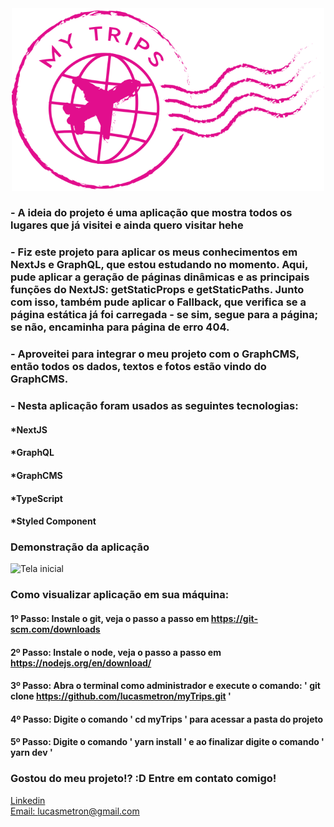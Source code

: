 <div align="center">
  <img src="./src/assets/logo.svg" alt="Podcastr logo" style='width: 500px'>
  
</div>

### - A ideia do projeto é uma aplicação que mostra todos os lugares que já visitei e ainda quero visitar hehe
### - Fiz este projeto para aplicar os meus conhecimentos em NextJs e GraphQL, que estou estudando no momento. Aqui,  pude aplicar a geração de páginas dinâmicas e as principais funções do NextJS: getStaticProps e getStaticPaths. Junto com isso, também pude aplicar o Fallback, que verifica se a página estática já foi carregada - se sim, segue para a página; se não, encaminha para página de erro 404.

### - Aproveitei para integrar o meu projeto com o GraphCMS, então todos os dados, textos e fotos estão vindo do GraphCMS.
### - Nesta aplicação foram usados as seguintes tecnologias:

#### *NextJS
#### *GraphQL 
#### *GraphCMS
#### *TypeScript
#### *Styled Component


### Demonstração da aplicação
![Tela inicial](./src/assets/mytrips.gif)

### Como visualizar aplicação em sua máquina:

#### 1º Passo: Instale o git, veja o passo a passo em https://git-scm.com/downloads
#### 2º Passo: Instale o node, veja o passo a passo em https://nodejs.org/en/download/
#### 3º Passo: Abra o terminal como administrador e execute o comando: ' git clone https://github.com/lucasmetron/myTrips.git '
#### 4º Passo: Digite o comando ' cd myTrips ' para acessar a pasta do projeto
#### 5º Passo: Digite o comando ' yarn install ' e ao finalizar digite o comando ' yarn dev '

### Gostou do meu projeto!? :D Entre em contato comigo! 
[Linkedin](https://www.linkedin.com/in/lucas-rosa-058683102/) <br/>
[Email: lucasmetron@gmail.com](mailto:lucasmetron@gmail.com)

